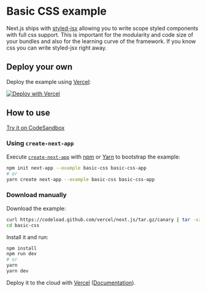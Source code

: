 # Basic CSS example

Next.js ships with [styled-jsx](https://github.com/zeit/styled-jsx) allowing you to write scope styled components with full css support. This is important for the modularity and code size of your bundles and also for the learning curve of the framework. If you know css you can write styled-jsx right away.

## Deploy your own

Deploy the example using [Vercel](https://vercel.com):

[![Deploy with Vercel](https://vercel.com/button)](https://vercel.com/import/project?template=https://github.com/vercel/next.js/tree/canary/examples/basic-css)

## How to use

[Try it on CodeSandbox](https://codesandbox.io/s/github/zeit/next.js/tree/canary/examples/basic-css)

### Using `create-next-app`

Execute [`create-next-app`](https://github.com/zeit/next.js/tree/canary/packages/create-next-app) with [npm](https://docs.npmjs.com/cli/init) or [Yarn](https://yarnpkg.com/lang/en/docs/cli/create/) to bootstrap the example:

```bash
npm init next-app --example basic-css basic-css-app
# or
yarn create next-app --example basic-css basic-css-app
```

### Download manually

Download the example:

```bash
curl https://codeload.github.com/vercel/next.js/tar.gz/canary | tar -xz --strip=2 next.js-canary/examples/basic-css
cd basic-css
```

Install it and run:

```bash
npm install
npm run dev
# or
yarn
yarn dev
```

Deploy it to the cloud with [Vercel](https://vercel.com/import?filter=next.js&utm_source=github&utm_medium=readme&utm_campaign=next-example) ([Documentation](https://nextjs.org/docs/deployment)).
